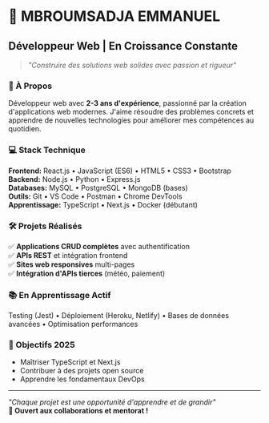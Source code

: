 # 👋 MBROUMSADJA EMMANUEL
## Développeur Web | En Croissance Constante

> *"Construire des solutions web solides avec passion et rigueur"*

### 🚀 À Propos
Développeur web avec **2-3 ans d'expérience**, passionné par la création d'applications web modernes. J'aime résoudre des problèmes concrets et apprendre de nouvelles technologies pour améliorer mes compétences au quotidien.

### 💻 Stack Technique
**Frontend:** React.js • JavaScript (ES6) • HTML5 • CSS3 • Bootstrap  
**Backend:** Node.js • Python • Express.js  
**Databases:** MySQL • PostgreSQL • MongoDB (bases)  
**Outils:** Git • VS Code • Postman • Chrome DevTools  
**Apprentissage:** TypeScript • Next.js • Docker (débutant)

### 🛠️ Projets Réalisés
✅ **Applications CRUD complètes** avec authentification  
✅ **APIs REST** et intégration frontend  
✅ **Sites web responsives** multi-pages  
✅ **Intégration d'APIs tierces** (météo, paiement)  

### 📚 En Apprentissage Actif
Testing (Jest) • Déploiement (Heroku, Netlify) • Bases de données avancées • Optimisation performances

### 🎯 Objectifs 2025
- Maîtriser TypeScript et Next.js
- Contribuer à des projets open source
- Apprendre les fondamentaux DevOps

---
*"Chaque projet est une opportunité d'apprendre et de grandir"*  
**🤝 Ouvert aux collaborations et mentorat !**
